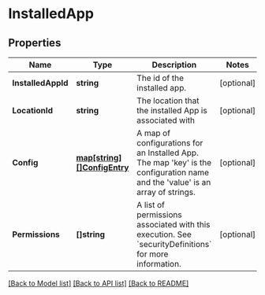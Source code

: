 # InstalledApp

## Properties

Name | Type | Description | Notes
------------ | ------------- | ------------- | -------------
**InstalledAppId** | **string** | The id of the installed app. | [optional] 
**LocationId** | **string** | The location that the installed App is associated with | [optional] 
**Config** | [**map[string][]ConfigEntry**](array.md) | A map of configurations for an Installed App.  The map &#39;key&#39; is the configuration name and the &#39;value&#39; is an array of strings.  | [optional] 
**Permissions** | **[]string** | A list of permissions associated with this execution. See &#x60;securityDefinitions&#x60; for more information. | [optional] 

[[Back to Model list]](../README.md#documentation-for-models) [[Back to API list]](../README.md#documentation-for-api-endpoints) [[Back to README]](../README.md)


